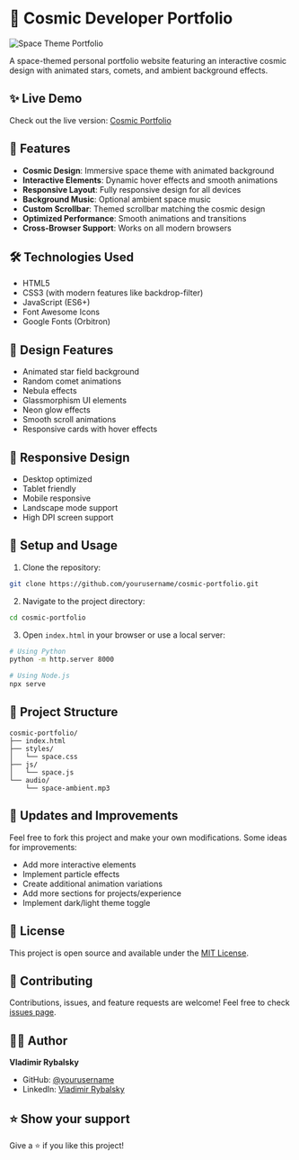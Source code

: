 # 🌌 Cosmic Developer Portfolio

![Space Theme Portfolio](preview.png)

A space-themed personal portfolio website featuring an interactive cosmic design with animated stars, comets, and ambient background effects.

## ✨ Live Demo

Check out the live version: [Cosmic Portfolio](https://your-netlify-url.netlify.app)

## 🚀 Features

- **Cosmic Design**: Immersive space theme with animated background
- **Interactive Elements**: Dynamic hover effects and smooth animations
- **Responsive Layout**: Fully responsive design for all devices
- **Background Music**: Optional ambient space music
- **Custom Scrollbar**: Themed scrollbar matching the cosmic design
- **Optimized Performance**: Smooth animations and transitions
- **Cross-Browser Support**: Works on all modern browsers

## 🛠️ Technologies Used

- HTML5
- CSS3 (with modern features like backdrop-filter)
- JavaScript (ES6+)
- Font Awesome Icons
- Google Fonts (Orbitron)

## 🎨 Design Features

- Animated star field background
- Random comet animations
- Nebula effects
- Glassmorphism UI elements
- Neon glow effects
- Smooth scroll animations
- Responsive cards with hover effects

## 📱 Responsive Design

- Desktop optimized
- Tablet friendly
- Mobile responsive
- Landscape mode support
- High DPI screen support

## 🔧 Setup and Usage

1. Clone the repository:
```bash
git clone https://github.com/yourusername/cosmic-portfolio.git
```

2. Navigate to the project directory:
```bash
cd cosmic-portfolio
```

3. Open `index.html` in your browser or use a local server:
```bash
# Using Python
python -m http.server 8000

# Using Node.js
npx serve
```

## 📂 Project Structure

```
cosmic-portfolio/
├── index.html
├── styles/
│   └── space.css
├── js/
│   └── space.js
└── audio/
    └── space-ambient.mp3
```

## 🔄 Updates and Improvements

Feel free to fork this project and make your own modifications. Some ideas for improvements:

- Add more interactive elements
- Implement particle effects
- Create additional animation variations
- Add more sections for projects/experience
- Implement dark/light theme toggle

## 📄 License

This project is open source and available under the [MIT License](LICENSE).

## 🤝 Contributing

Contributions, issues, and feature requests are welcome! Feel free to check [issues page](https://github.com/yourusername/cosmic-portfolio/issues).

## 👨‍💻 Author

**Vladimir Rybalsky**
- GitHub: [@yourusername](https://github.com/yourusername)
- LinkedIn: [Vladimir Rybalsky](https://linkedin.com/in/yourusername)

## ⭐ Show your support

Give a ⭐️ if you like this project! 